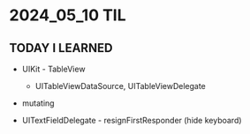 # 2024_05_10 TIL

## TODAY I LEARNED
- UIKit - TableView
    - UITableViewDataSource, UITableViewDelegate

- mutating
- UITextFieldDelegate - resignFirstResponder (hide keyboard)